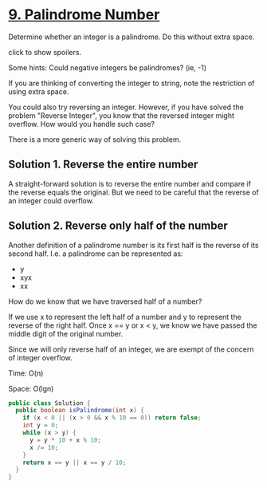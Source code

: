 # [9. Palindrome Number](https://leetcode.com/problems/palindrome-number/)

Determine whether an integer is a palindrome. Do this without extra space.

click to show spoilers.

Some hints:
Could negative integers be palindromes? (ie, -1)

If you are thinking of converting the integer to string, note the restriction of using extra space.

You could also try reversing an integer. However, if you have solved the problem "Reverse Integer", you know that the reversed integer might overflow. How would you handle such case?

There is a more generic way of solving this problem.

## Solution 1. Reverse the entire number

A straight-forward solution is to reverse the entire number and compare if the reverse equals the original. But we need to be careful that the reverse of an integer could overflow.

## Solution 2. Reverse only half of the number

Another definition of a palindrome number is its first half is the reverse of its second half. I.e. a palindrome can be represented as:

- y
- xyx
- xx

How do we know that we have traversed half of a number?

If we use x to represent the left half of a number and y to represent the reverse of the right half. Once x == y or x < y, we know we have passed the middle digit of the original number.

Since we will only reverse half of an integer, we are exempt of the concern of integer overflow.

Time: O(n)

Space: O(lgn)

```java
public class Solution {
  public boolean isPalindrome(int x) {
    if (x < 0 || (x > 0 && x % 10 == 0)) return false;
    int y = 0;
    while (x > y) {
      y = y * 10 + x % 10;
      x /= 10;
    }
    return x == y || x == y / 10;
  }
}
```
